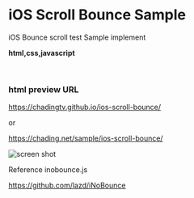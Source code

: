 # iOS Scroll Bounce Sample
iOS Bounce scroll test Sample implement

**html,css,javascript**

<br/>

### html preview URL
https://chadingtv.github.io/ios-scroll-bounce/

or

https://chading.net/sample/ios-scroll-bounce/


![screen shot](https://chadingtv.github.io/ios-scroll-bounce/img/iscroll.png)


Reference inobounce.js

https://github.com/lazd/iNoBounce
